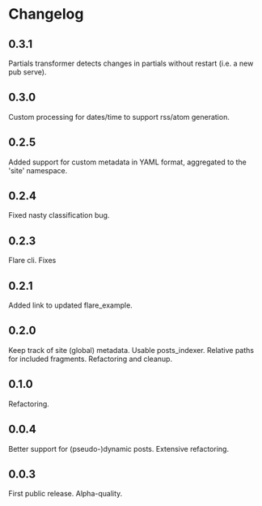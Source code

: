 Changelog
=========

0.3.1
-----

Partials transformer detects changes in partials without restart (i.e. a new
pub serve).


0.3.0
-----

Custom processing for dates/time to support rss/atom generation.


0.2.5
-----

Added support for custom metadata in YAML format, aggregated to the 'site'
namespace.


0.2.4
-----

Fixed nasty classification bug.


0.2.3
-----

Flare cli.
Fixes


0.2.1
-----

Added link to updated flare_example.


0.2.0
-----

Keep track of site (global) metadata.
Usable posts_indexer.
Relative paths for included fragments.
Refactoring and cleanup.


0.1.0
-----

Refactoring.


0.0.4
-----

Better support for (pseudo-)dynamic posts.
Extensive refactoring.


0.0.3
-----

First public release. Alpha-quality.
